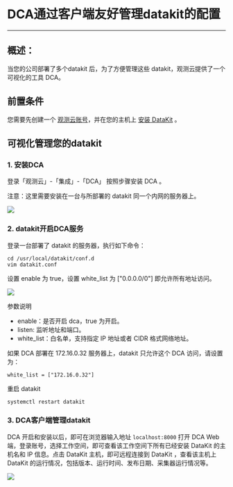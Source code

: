 # DCA通过客户端友好管理datakit的配置
---

## 概述：

当您的公司部署了多个datakit 后，为了方便管理这些 datakit，观测云提供了一个可视化的工具 DCA。
## 前置条件

您需要先创建一个 [观测云账号](https://www.guance.com)，并在您的主机上 [安装 DataKit](../../datakit/datakit-install.md) 。

## 可视化管理您的datakit

### 1. 安装DCA
登录「观测云」-「集成」-「DCA」 按照步骤安装 DCA 。

注意：这里需要安装在一台与所部署的 datakit 同一个内网的服务器上。

![](../img/11.datakit_dca_1.png)

### 2. datakit开启DCA服务

登录一台部署了 datakit 的服务器，执行如下命令：
```
cd /usr/local/datakit/conf.d
vim datakit.conf
```
设置 enable 为 true，设置 white_list 为 ["0.0.0.0/0"] 即允许所有地址访问。

![](../img/11.datakit_dca_2.png)

参数说明

- enable：是否开启 dca，true 为开启。
- listen:  监听地址和端口。
- white_list：白名单，支持指定 IP 地址或者 CIDR 格式网络地址。

如果 DCA 部署在 172.16.0.32 服务器上，datakit 只允许这个 DCA 访问，请设置为：
```
white_list = ["172.16.0.32"]
```
重启 datakit
```
systemctl restart datakit
```
### 3. DCA客户端管理datakit

DCA 开启和安装以后，即可在浏览器输入地址 `localhost:8000` 打开 DCA Web 端，登录账号，选择工作空间，即可查看该工作空间下所有已经安装 DataKit 的主机名和 IP 信息。点击 DataKit 主机，即可远程连接到 DataKit ，查看该主机上 DataKit 的运行情况，包括版本、运行时间、发布日期、采集器运行情况等。

![](../img/11.datakit_dca_3.png)

